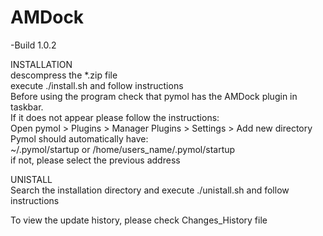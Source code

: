 # AMDock
-Build 1.0.2

INSTALLATION<br>
descompress the *.zip file<br>
execute ./install.sh and follow instructions<br>
Before using the program check that pymol has the AMDock plugin in taskbar.<br>
If it does not appear please follow the instructions:<br>
Open pymol > Plugins > Manager Plugins > Settings > Add new directory<br>
Pymol should automatically have:<br>
~/.pymol/startup or /home/users_name/.pymol/startup <br>
if not, please select the previous address<br>

UNISTALL<br>
Search the installation directory and execute ./unistall.sh and follow instructions<br>

To view the update history, please check Changes_History file

